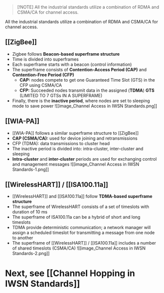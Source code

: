 > [!NOTE] All the industrial standards utilize a combination of RDMA and CSMA/CA for channel access.

All the industrial standards utilize a combination of RDMA and CSMA/CA for channel access.

## [[ZigBee]]
- Zigbee follows **Beacon-based superframe structure**
- Time is divided into superframes
- Each superframe starts with a beacon (control information)
- The superframe consists of **Contention-Access Period (CAP)** and **Contention-Free Period (CFP)**
	- **CAP:** nodes compete to get one Guaranteed Time Slot (GTS) in the CFP using CSMA/CA
	- **CFP:** Succeeded nodes transmit data in the assigned (**TDMA**) **GTS** (LIMITED TO 7 GTSs IN A SUPERFRAME)
- Finally, there is the **inactive period**, where nodes are set to sleeping mode to save power
![[image_Channel Access in IWSN Standards.png]]
## [[WIA-PA]]
- [[WIA-PA]] follows a similar superframe structure to [[ZigBee]]
- **CAP (CSMA/CA):** used for device joining and retransmissions
- CFP (TDMA): data transmissions to cluster head
- The inactive period is divided into: intra-cluster, inter-cluster and sleeping
- **Intra-cluster** and **inter-cluster** periods are used for exchanging control and management messages
![[image_Channel Access in IWSN Standards-1.png]]
## [[WirelessHART]] / [[ISA100.11a]]
- [[WirelessHART]] and [[ISA100.11a]] follow **TDMA-based superframe structure**
- The superframe of WirelessHART consists of a set of timeslots with duration of 10 ms
- The superframe of ISA100.11a can be a hybrid of short and long timeslots
- TDMA provide deterministic communication; a network manager will assign a scheduled timeslot for transmitting a message from one node to another
- The superframe of [[WirelessHART]] / [[ISA100.11a]] includes a number of shared timeslots (CSMA/CA)
![[image_Channel Access in IWSN Standards-2.png]]

# Next, see [[Channel Hopping in IWSN Standards]]
